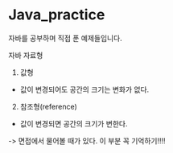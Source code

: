 # Java_practice
자바를 공부하며 직접 푼 예제들입니다.



자바 자료형
1. 값형
 - 값이 변경되어도 공간의 크기는 변화가 없다. 
2. 참조형(reference)
 - 값이 변경되면 공간의 크기가 변한다. 
    
-> 면접에서 물어볼 때가 있다. 이 부분 꼭 기억하기!!!!    
